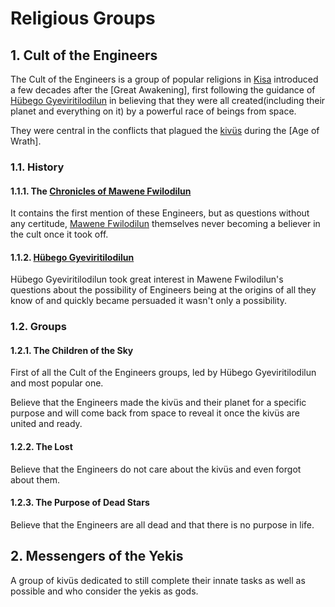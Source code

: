 
# Religious Groups

## 1. Cult of the Engineers

The Cult of the Engineers is a group of popular religions in [Kisa](../Kivümi%20Language/Kivümi%20Dictionary/Kisa.md) introduced a few decades after the [Great Awakening], first following the guidance of [Hübego Gyeviritilodilun](../Characters/Hübego%20Gyeviritilodilun.md) in believing that they were all created(including their planet and everything on it) by a powerful race of beings from space.  

They were central in the conflicts that plagued the [kivüs](../Kivümi%20Language/Kivümi%20Dictionary/kivü.md) during the [Age of Wrath].  

### 1.1. History

#### 1.1.1. The [Chronicles of Mawene Fwilodilun](../Literature/Chronicles%20of%20Mawene%20Fwilodilun.md)

It contains the first mention of these Engineers, but as questions without any certitude, [Mawene Fwilodilun](../Characters/Mawene%20Fwilodilun.md) themselves never becoming a believer in the cult once it took off.  

#### 1.1.2. [Hübego Gyeviritilodilun](../Characters/Hübego%20Gyeviritilodilun.md)

Hübego Gyeviritilodilun took great interest in Mawene Fwilodilun's questions about the possibility of Engineers being at the origins of all they know of and quickly became persuaded it wasn't only a possibility.  

### 1.2. Groups

#### 1.2.1. The Children of the Sky

First of all the Cult of the Engineers groups, led by Hübego Gyeviritilodilun and most popular one.  

Believe that the Engineers made the kivüs and their planet for a specific purpose and will come back from space to reveal it once the kivüs are united and ready.  

#### 1.2.2. The Lost

Believe that the Engineers do not care about the kivüs and even forgot about them.  

#### 1.2.3. The Purpose of Dead Stars

Believe that the Engineers are all dead and that there is no purpose in life.  

## 2. Messengers of the Yekis

A group of kivüs dedicated to still complete their innate tasks as well as possible and who consider the yekis as gods.  